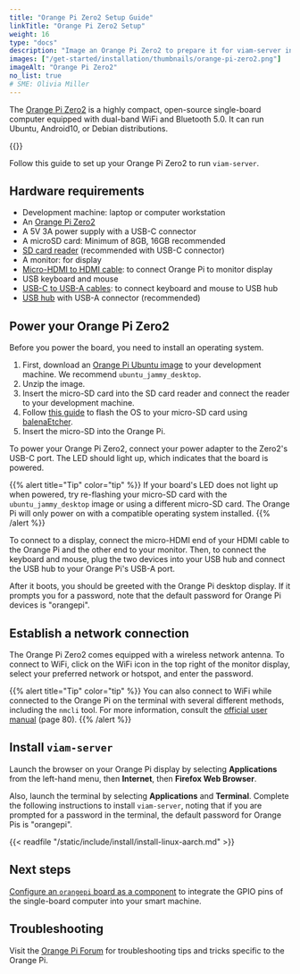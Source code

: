 ```yaml
---
title: "Orange Pi Zero2 Setup Guide"
linkTitle: "Orange Pi Zero2 Setup"
weight: 16
type: "docs"
description: "Image an Orange Pi Zero2 to prepare it for viam-server installation."
images: ["/get-started/installation/thumbnails/orange-pi-zero2.png"]
imageAlt: "Orange Pi Zero2"
no_list: true
# SME: Olivia Miller
---
```


The [Orange Pi Zero2](http://www.orangepi.org/html/hardWare/computerAndMicrocontrollers/details/Orange-Pi-Zero-2.html) is a highly compact, open-source single-board computer equipped with dual-band WiFi and Bluetooth 5.0.
It can run Ubuntu, Android10, or Debian distributions.

{{<imgproc src="get-started/installation/thumbnails/orange-pi-zero2.png" alt="The Orange Pi Zero2 single-board computer." resize="350x" declaredimensions=true >}}

Follow this guide to set up your Orange Pi Zero2 to run `viam-server`.

## Hardware requirements

- Development machine: laptop or computer workstation
- An [Orange Pi Zero2](http://www.orangepi.org/html/hardWare/computerAndMicrocontrollers/service-and-support/Orange-Pi-Zero-2.html)
- A 5V 3A power supply with a USB-C connector
- A microSD card: Minimum of 8GB, 16GB recommended
- [SD card reader](https://www.amazon.com/Reader-Beikell-Connector-Memory-Adapter/dp/B0BGNZGDTC/) (recommended with USB-C connector)
- A monitor: for display
- [Micro-HDMI to HDMI cable](https://www.amazon.com/Amazon-Basics-Flexible-Durable-18Gpbs/dp/B07KSDB25X/): to connect Orange Pi to monitor display
- USB keyboard and mouse
- [USB-C to USB-A cables](https://www.amazon.com/Anker-2-Pack-Premium-Samsung-Galaxy/dp/B07DD5YHMH/): to connect keyboard and mouse to USB hub
- [USB hub](https://www.amazon.com/BYEASY-Extended-Portable-Splitter-MacBook/dp/B07TVH9NHP/) with USB-A connector (recommended)

## Power your Orange Pi Zero2

Before you power the board, you need to install an operating system.

1. First, download an [Orange Pi Ubuntu image](https://drive.google.com/drive/folders/1ohxfoxWJ0sv8yEHbrXL1Bu2RkBhuCMup) to your development machine.
   We recommend `ubuntu_jammy_desktop`.
1. Unzip the image.
1. Insert the micro-SD card into the SD card reader and connect the reader to your development machine.
1. Follow [this guide](https://sbc-community.org/docs/general_guides/prepare_sd_card/) to flash the OS to your micro-SD card using [balenaEtcher](https://etcher.balena.io/).
1. Insert the micro-SD into the Orange Pi.

To power your Orange Pi Zero2, connect your power adapter to the Zero2's USB-C port.
The LED should light up, which indicates that the board is powered.

{{% alert title="Tip" color="tip" %}}
If your board's LED does not light up when powered, try re-flashing your micro-SD card with the `ubuntu_jammy_desktop` image or using a different micro-SD card.
The Orange Pi will only power on with a compatible operating system installed.
{{% /alert %}}

To connect to a display, connect the micro-HDMI end of your HDMI cable to the Orange Pi and the other end to your monitor.
Then, to connect the keyboard and mouse, plug the two devices into your USB hub and connect the USB hub to your Orange Pi's USB-A port.

After it boots, you should be greeted with the Orange Pi desktop display.
If it prompts you for a password, note that the default password for Orange Pi devices is "orangepi".

## Establish a network connection

The Orange Pi Zero2 comes equipped with a wireless network antenna.
To connect to WiFi, click on the WiFi icon in the top right of the monitor display, select your preferred network or hotspot, and enter the password.

{{% alert title="Tip" color="tip" %}}
You can also connect to WiFi while connected to the Orange Pi on the terminal with several different methods, including the `nmcli` tool.
For more information, consult the [official user manual](https://drive.google.com/file/d/1jka7avWnzNeTIQFkk78LoJdygWaGH2iu/view) (page 80).
{{% /alert %}}

## Install `viam-server`

Launch the browser on your Orange Pi display by selecting **Applications** from the left-hand menu, then **Internet**, then **Firefox Web Browser**.

Also, launch the terminal by selecting **Applications** and **Terminal**.
Complete the following instructions to install `viam-server`, noting that if you are prompted for a password in the terminal, the default password for Orange Pis is "orangepi".

{{< readfile "/static/include/install/install-linux-aarch.md" >}}

## Next steps

[Configure an `orangepi` board as a component](/components/board/orangepi/) to integrate the GPIO pins of the single-board computer into your smart machine.

## Troubleshooting

Visit the [Orange Pi Forum](http://www.orangepi.org/orangepibbsen/) for troubleshooting tips and tricks specific to the Orange Pi.

